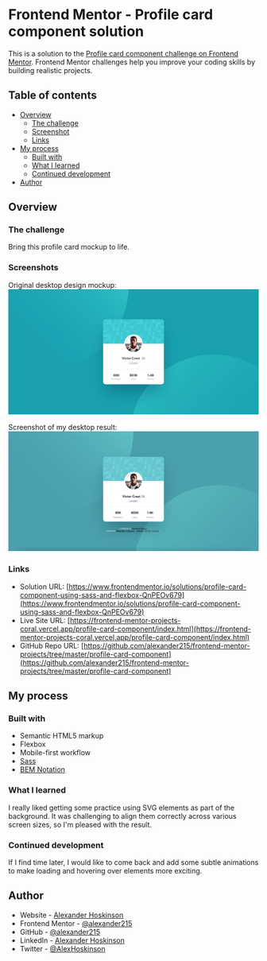 # Frontend Mentor - Profile card component solution

This is a solution to the [Profile card component challenge on Frontend Mentor](https://www.frontendmentor.io/challenges/profile-card-component-cfArpWshJ). Frontend Mentor challenges help you improve your coding skills by building realistic projects.

## Table of contents

- [Overview](#overview)
  - [The challenge](#the-challenge)
  - [Screenshot](#screenshot)
  - [Links](#links)
- [My process](#my-process)
  - [Built with](#built-with)
  - [What I learned](#what-i-learned)
  - [Continued development](#continued-development)
- [Author](#author)

## Overview

### The challenge

Bring this profile card mockup to life.

### Screenshots

Original desktop design mockup:
![Original desktop design](./design/desktop-design.jpg)

Screenshot of my desktop result:
![My desktop design](./design/my-desktop-screenshot.jpg)

### Links

- Solution URL: [https://www.frontendmentor.io/solutions/profile-card-component-using-sass-and-flexbox-QnPEOv679](https://www.frontendmentor.io/solutions/profile-card-component-using-sass-and-flexbox-QnPEOv679)
- Live Site URL: [https://frontend-mentor-projects-coral.vercel.app/profile-card-component/index.html](https://frontend-mentor-projects-coral.vercel.app/profile-card-component/index.html)
- GitHub Repo URL: [https://github.com/alexander215/frontend-mentor-projects/tree/master/profile-card-component](https://github.com/alexander215/frontend-mentor-projects/tree/master/profile-card-component)

## My process

### Built with

- Semantic HTML5 markup
- Flexbox
- Mobile-first workflow
- [Sass](https://sass-lang.com/)
- [BEM Notation](http://getbem.com/)

### What I learned

I really liked getting some practice using SVG elements as part of the background. It was challenging to align them correctly across various screen sizes, so I'm pleased with the result.

### Continued development

If I find time later, I would like to come back and add some subtle animations to make loading and hovering over elements more exciting.

## Author

- Website - [Alexander Hoskinson](https://alexhoskinson.com/)
- Frontend Mentor - [@alexander215](https://www.frontendmentor.io/profile/alexander215)
- GitHub - [@alexander215](https://github.com/alexander215)
- LinkedIn - [Alexander Hoskinson](https://www.linkedin.com/in/alexhoskinson/)
- Twitter - [@AlexHoskinson](https://twitter.com/AlexHoskinson)
